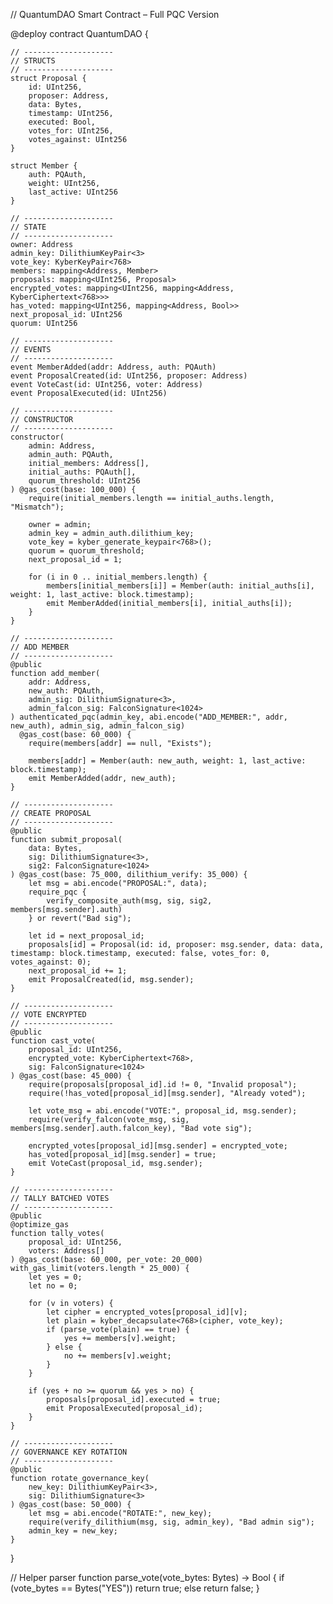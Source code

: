 // QuantumDAO Smart Contract – Full PQC Version

@deploy
contract QuantumDAO {

    // --------------------
    // STRUCTS
    // --------------------
    struct Proposal {
        id: UInt256,
        proposer: Address,
        data: Bytes,
        timestamp: UInt256,
        executed: Bool,
        votes_for: UInt256,
        votes_against: UInt256
    }

    struct Member {
        auth: PQAuth,
        weight: UInt256,
        last_active: UInt256
    }

    // --------------------
    // STATE
    // --------------------
    owner: Address
    admin_key: DilithiumKeyPair<3>
    vote_key: KyberKeyPair<768>
    members: mapping<Address, Member>
    proposals: mapping<UInt256, Proposal>
    encrypted_votes: mapping<UInt256, mapping<Address, KyberCiphertext<768>>>
    has_voted: mapping<UInt256, mapping<Address, Bool>>
    next_proposal_id: UInt256
    quorum: UInt256

    // --------------------
    // EVENTS
    // --------------------
    event MemberAdded(addr: Address, auth: PQAuth)
    event ProposalCreated(id: UInt256, proposer: Address)
    event VoteCast(id: UInt256, voter: Address)
    event ProposalExecuted(id: UInt256)

    // --------------------
    // CONSTRUCTOR
    // --------------------
    constructor(
        admin: Address,
        admin_auth: PQAuth,
        initial_members: Address[],
        initial_auths: PQAuth[],
        quorum_threshold: UInt256
    ) @gas_cost(base: 100_000) {
        require(initial_members.length == initial_auths.length, "Mismatch");

        owner = admin;
        admin_key = admin_auth.dilithium_key;
        vote_key = kyber_generate_keypair<768>();
        quorum = quorum_threshold;
        next_proposal_id = 1;

        for (i in 0 .. initial_members.length) {
            members[initial_members[i]] = Member(auth: initial_auths[i], weight: 1, last_active: block.timestamp);
            emit MemberAdded(initial_members[i], initial_auths[i]);
        }
    }

    // --------------------
    // ADD MEMBER
    // --------------------
    @public
    function add_member(
        addr: Address,
        new_auth: PQAuth,
        admin_sig: DilithiumSignature<3>,
        admin_falcon_sig: FalconSignature<1024>
    ) authenticated_pqc(admin_key, abi.encode("ADD_MEMBER:", addr, new_auth), admin_sig, admin_falcon_sig)
      @gas_cost(base: 60_000) {
        require(members[addr] == null, "Exists");

        members[addr] = Member(auth: new_auth, weight: 1, last_active: block.timestamp);
        emit MemberAdded(addr, new_auth);
    }

    // --------------------
    // CREATE PROPOSAL
    // --------------------
    @public
    function submit_proposal(
        data: Bytes,
        sig: DilithiumSignature<3>,
        sig2: FalconSignature<1024>
    ) @gas_cost(base: 75_000, dilithium_verify: 35_000) {
        let msg = abi.encode("PROPOSAL:", data);
        require_pqc {
            verify_composite_auth(msg, sig, sig2, members[msg.sender].auth)
        } or revert("Bad sig");

        let id = next_proposal_id;
        proposals[id] = Proposal(id: id, proposer: msg.sender, data: data, timestamp: block.timestamp, executed: false, votes_for: 0, votes_against: 0);
        next_proposal_id += 1;
        emit ProposalCreated(id, msg.sender);
    }

    // --------------------
    // VOTE ENCRYPTED
    // --------------------
    @public
    function cast_vote(
        proposal_id: UInt256,
        encrypted_vote: KyberCiphertext<768>,
        sig: FalconSignature<1024>
    ) @gas_cost(base: 45_000) {
        require(proposals[proposal_id].id != 0, "Invalid proposal");
        require(!has_voted[proposal_id][msg.sender], "Already voted");

        let vote_msg = abi.encode("VOTE:", proposal_id, msg.sender);
        require(verify_falcon(vote_msg, sig, members[msg.sender].auth.falcon_key), "Bad vote sig");

        encrypted_votes[proposal_id][msg.sender] = encrypted_vote;
        has_voted[proposal_id][msg.sender] = true;
        emit VoteCast(proposal_id, msg.sender);
    }

    // --------------------
    // TALLY BATCHED VOTES
    // --------------------
    @public
    @optimize_gas
    function tally_votes(
        proposal_id: UInt256,
        voters: Address[]
    ) @gas_cost(base: 60_000, per_vote: 20_000) with_gas_limit(voters.length * 25_000) {
        let yes = 0;
        let no = 0;

        for (v in voters) {
            let cipher = encrypted_votes[proposal_id][v];
            let plain = kyber_decapsulate<768>(cipher, vote_key);
            if (parse_vote(plain) == true) {
                yes += members[v].weight;
            } else {
                no += members[v].weight;
            }
        }

        if (yes + no >= quorum && yes > no) {
            proposals[proposal_id].executed = true;
            emit ProposalExecuted(proposal_id);
        }
    }

    // --------------------
    // GOVERNANCE KEY ROTATION
    // --------------------
    @public
    function rotate_governance_key(
        new_key: DilithiumKeyPair<3>,
        sig: DilithiumSignature<3>
    ) @gas_cost(base: 50_000) {
        let msg = abi.encode("ROTATE:", new_key);
        require(verify_dilithium(msg, sig, admin_key), "Bad admin sig");
        admin_key = new_key;
    }
}

// Helper parser
function parse_vote(vote_bytes: Bytes) -> Bool {
    if (vote_bytes == Bytes("YES")) return true;
    else return false;
}
